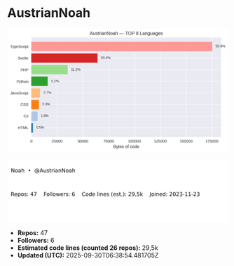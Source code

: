# AustrianNoah


<!-- STATS:START -->
![languages](assets/stats/github_stats_langs.png)

<img src="assets/stats/github_stats_card.svg" alt="summary card">

- **Repos:** 47
- **Followers:** 6
- **Estimated code lines (counted 26 repos):** 29,5k
- **Updated (UTC):** 2025-09-30T06:38:54.481705Z
<!-- STATS:END -->

